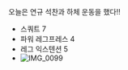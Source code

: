 오늘은 연규 석찬과 하체 운동을 했다!!

- 스쿼트 7
- 파워 레그프레스 4
- 레그 익스텐션 5
- ![IMG_0099](https://github.com/farmJun/workout-farmJun/assets/101688752/2ac33580-5f13-4025-971c-3896db9c6776)
